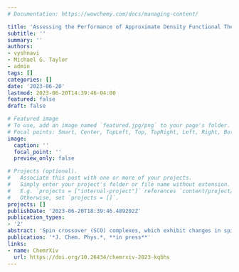 ```yaml
---
# Documentation: https://wowchemy.com/docs/managing-content/

title: 'Assessing the Performance of Approximate Density Functional Theory on 95 Experimentally Characterized Fe(II) Spin Crossover Complexes'
subtitle: ''
summary: ''
authors:
- vyshnavi
- Michael G. Taylor
- admin
tags: []
categories: []
date: '2023-06-20'
lastmod: 2023-06-20T14:39:46-04:00
featured: false
draft: false

# Featured image
# To use, add an image named `featured.jpg/png` to your page's folder.
# Focal points: Smart, Center, TopLeft, Top, TopRight, Left, Right, BottomLeft, Bottom, BottomRight.
image:
  caption: ''
  focal_point: ''
  preview_only: false

# Projects (optional).
#   Associate this post with one or more of your projects.
#   Simply enter your project's folder or file name without extension.
#   E.g. `projects = ["internal-project"]` references `content/project/deep-learning/index.md`.
#   Otherwise, set `projects = []`.
projects: []
publishDate: '2023-06-20T18:39:46.489202Z'
publication_types:
- '2'
abstract: 'Spin crossover (SCO) complexes, which exhibit changes in spin state in response to external stimuli, have applications in molecular electronics and are challenging materials for computational design. We curate a data set of 95 Fe(II) SCO complexes (SCO-95) from the Cambridge Structural Database that have available low- and high-temperature crystal structures and, in most cases, confirmed experimental spin transition temperatures (T1/2). We study these complexes using density functional theory (DFT) with thirty functionals spanning across multiple rungs of “Jacob’s ladder” to understand the effect of exchange-correlation functional on electronic and Gibbs free energies associated with spin crossover. We specifically assess the effect of varying the Hartree–Fock exchange fraction (aHF) in structures and properties within the B3LYP family of functionals. We identify three best-performing functionals, a modified version of B3LYP (aHF = 0.10), M06-L, and TPSSh, that accurately predict SCO behavior for the majority of the complexes. Contrary to observations from prior studies, double-hybrids with higher aHF values are found to strongly stabilize high-spin states and therefore exhibit poor performance in predicting SCO behavior. Computationally predicted T1/2 values are consistent among the three functionals but show limited correlation to experimentally reported T1/2 values. These failures are attributed to the lack of crystal packing effects and counter-anions in the DFT calculations that would be needed to account for phenomena like hysteresis and two-step SCO behavior. The SCO-95 set thus presents opportunities for method development, both in terms of increasing model complexity and method fidelity.'
publication: '*J. Chem. Phys.*, **in press**'
links:
- name: ChemrXiv
  url: https://doi.org/10.26434/chemrxiv-2023-kqbhs
---
```

